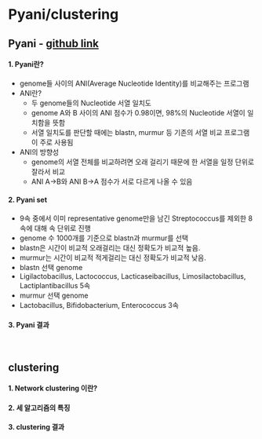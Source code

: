 Pyani/clustering
====================
## Pyani - [github link](https://github.com/widdowquinn/pyani)

#### 1. Pyani란?

  - genome들 사이의 ANI(Average Nucleotide Identity)를 비교해주는 프로그램
  - ANI란?
    - 두 genome들의 Nucleotide 서열 일치도
    - genome A와 B 사이의 ANI 점수가 0.98이면, 98%의 Nucleotide 서열이 일치함을 뜻함
    - 서열 일치도를 판단할 때에는 blastn, murmur 등 기존의 서열 비교 프로그램이 주로 사용됨
  - ANI의 방향성
    - genome의 서열 전체를 비교하려면 오래 걸리기 때문에 한 서열을 일정 단위로 잘라서 비교
    - ANI A->B와 ANI B->A 점수가 서로 다르게 나올 수 있음

#### 2. Pyani set

 - 9속 중에서 이미 representative genome만을 남긴 Streptococcus를 제외한 8속에 대해 속 단위로 진행
 - genome 수 1000개를 기준으로 blastn과 murmur를 선택
  - blastn은 시간이 비교적 오래걸리는 대신 정확도가 비교적 높음.
  - murmur는 시간이 비교적 적게걸리는 대신 정확도가 비교적 낮음.
  - blastn 선택 genome
   - Ligilactobacillus, Lactococcus, Lacticaseibacillus, Limosilactobacillus, Lactiplantibacillus 5속
  - murmur 선택 genome
   - Lactobacillus, Bifidobacterium, Enterococcus 3속
  

#### 3. Pyani 결과
<br/>

## clustering

#### 1. Network clustering 이란?

#### 2. 세 알고리즘의 특징

#### 3. clustering 결과
